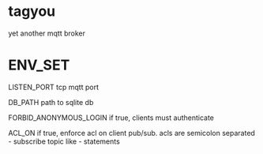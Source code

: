 # tagyou
yet another mqtt broker

# ENV_SET

LISTEN_PORT tcp mqtt port

DB_PATH path to sqlite db

FORBID_ANONYMOUS_LOGIN if true, clients must authenticate

ACL_ON if true, enforce acl on client pub/sub. acls are semicolon separated - subscribe topic like - statements
